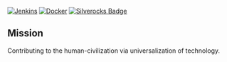 [![Jenkins](https://img.shields.io/badge/Jenkins-D24939?logo=jenkins&logoColor=white)](http://volta2030.duckdns.org)
[![Docker](https://img.shields.io/badge/Docker-017ACD?logo=Docker&logoColor=white)](https://hub.docker.com/u/volta2030)
[![Silverocks Badge](https://img.shields.io/badge/Silverocks-silver-9999FF?logo=link&link=https://silverocks.duckdns.org)](https://silverocks.duckdns.org)


## Mission
Contributing to the human-civilization via universalization of technology.

